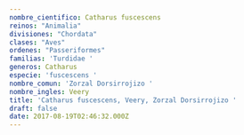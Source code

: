 ```yaml
---
nombre_cientifico: Catharus fuscescens
reinos: "Animalia"
divisiones: "Chordata"
clases: "Aves"
ordenes: "Passeriformes"
familias: 'Turdidae '
generos: Catharus
especie: 'fuscescens '
nombre_comun: 'Zorzal Dorsirrojizo '
nombre_ingles: Veery
title: 'Catharus fuscescens, Veery, Zorzal Dorsirrojizo '
draft: false
date: 2017-08-19T02:46:32.000Z
---
```


